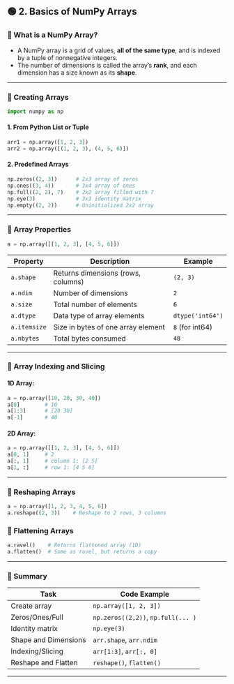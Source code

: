 ## 🟢 **2. Basics of NumPy Arrays**

### 🔹 What is a NumPy Array?

* A NumPy array is a grid of values, **all of the same type**, and is indexed by a tuple of nonnegative integers.
* The number of dimensions is called the array’s **rank**, and each dimension has a size known as its **shape**.

---

### 🔹 Creating Arrays

```python
import numpy as np
```

#### 1. From Python List or Tuple

```python
arr1 = np.array([1, 2, 3])
arr2 = np.array([(1, 2, 3), (4, 5, 6)])
```

#### 2. Predefined Arrays

```python
np.zeros((2, 3))      # 2x3 array of zeros
np.ones((3, 4))       # 3x4 array of ones
np.full((2, 2), 7)    # 2x2 array filled with 7
np.eye(3)             # 3x3 identity matrix
np.empty((2, 2))      # Uninitialized 2x2 array
```

---

### 🔹 Array Properties

```python
a = np.array([[1, 2, 3], [4, 5, 6]])
```

| Property     | Description                        | Example          |
| ------------ | ---------------------------------- | ---------------- |
| `a.shape`    | Returns dimensions (rows, columns) | `(2, 3)`         |
| `a.ndim`     | Number of dimensions               | `2`              |
| `a.size`     | Total number of elements           | `6`              |
| `a.dtype`    | Data type of array elements        | `dtype('int64')` |
| `a.itemsize` | Size in bytes of one array element | `8` (for int64)  |
| `a.nbytes`   | Total bytes consumed               | `48`             |

---

### 🔹 Array Indexing and Slicing

#### 1D Array:

```python
a = np.array([10, 20, 30, 40])
a[0]        # 10
a[1:3]      # [20 30]
a[-1]       # 40
```

#### 2D Array:

```python
a = np.array([[1, 2, 3], [4, 5, 6]])
a[0, 1]     # 2
a[:, 1]     # column 1: [2 5]
a[1, :]     # row 1: [4 5 6]
```

---

### 🔹 Reshaping Arrays

```python
a = np.array([1, 2, 3, 4, 5, 6])
a.reshape((2, 3))    # Reshape to 2 rows, 3 columns
```

### 🔹 Flattening Arrays

```python
a.ravel()    # Returns flattened array (1D)
a.flatten()  # Same as ravel, but returns a copy
```

---

### 📝 Summary

| Task                 | Code Example                       |
| -------------------- | ---------------------------------- |
| Create array         | `np.array([1, 2, 3])`              |
| Zeros/Ones/Full      | `np.zeros((2,2))`, `np.full(... )` |
| Identity matrix      | `np.eye(3)`                        |
| Shape and Dimensions | `arr.shape`, `arr.ndim`            |
| Indexing/Slicing     | `arr[1:3]`, `arr[:, 0]`            |
| Reshape and Flatten  | `reshape()`, `flatten()`           |

---

